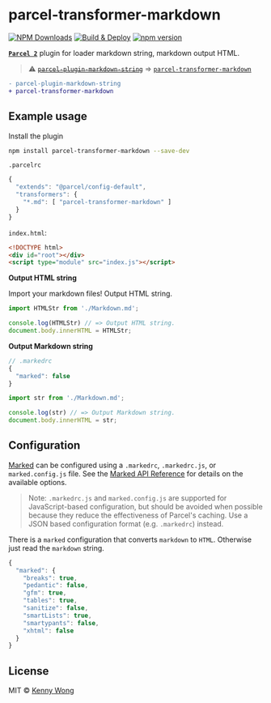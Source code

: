 parcel-transformer-markdown
===

[![NPM Downloads](https://img.shields.io/npm/dm/parcel-transformer-markdown.svg?style=flat)](https://www.npmjs.com/package/parcel-transformer-markdown)
[![Build & Deploy](https://github.com/jaywcjlove/parcel-plugin-markdown-string/actions/workflows/ci.yml/badge.svg)](https://github.com/jaywcjlove/parcel-plugin-markdown-string/actions/workflows/ci.yml)
[![npm version](https://img.shields.io/npm/v/parcel-transformer-markdown.svg)](https://www.npmjs.com/package/parcel-transformer-markdown)

[**`Parcel 2`**](https://parceljs.org/) plugin for loader markdown string, markdown output HTML.

> ⚠️ ~~[`parcel-plugin-markdown-string`](https://github.com/jaywcjlove/parcel-plugin-markdown-string/tree/parcel-plugin-markdown-string)~~ => [`parcel-transformer-markdown`](https://www.npmjs.com/package/parcel-transformer-markdown)

```diff
- parcel-plugin-markdown-string 
+ parcel-transformer-markdown
```

## Example usage

Install the plugin

```bash
npm install parcel-transformer-markdown --save-dev
```

`.parcelrc`

```js
{
  "extends": "@parcel/config-default",
  "transformers": {
    "*.md": [ "parcel-transformer-markdown" ]
  }
}
```

`index.html`:

```html
<!DOCTYPE html>
<div id="root"></div>
<script type="module" src="index.js"></script>
```

**Output HTML string**

Import your markdown files! Output HTML string.

```js
import HTMLStr from './Markdown.md';

console.log(HTMLStr) // => Output HTML string.
document.body.innerHTML = HTMLStr;
```

**Output Markdown string**

```js
// .markedrc
{
  "marked": false
}
```

```js
import str from './Markdown.md';

console.log(str) // => Output Markdown string.
document.body.innerHTML = str;
```

## Configuration

[Marked](https://github.com/markedjs/marked) can be configured using a `.markedrc`, `.markedrc.js`, or `marked.config.js` file. See the [Marked API Reference](https://marked.js.org/using_advanced#options) for details on the available options.

> Note: `.markedrc.js` and `marked.config.js` are supported for JavaScript-based configuration, but should be avoided when possible because they reduce the effectiveness of Parcel's caching. Use a JSON based configuration format (e.g. `.markedrc`) instead.

There is a `marked` configuration that converts `markdown` to `HTML`. Otherwise just read the `markdown` string.

```js
{
  "marked": {
    "breaks": true,
    "pedantic": false,
    "gfm": true,
    "tables": true,
    "sanitize": false,
    "smartLists": true,
    "smartypants": false,
    "xhtml": false
  }
}
```

## License

MIT © [Kenny Wong](https://wangchujiang.com)
